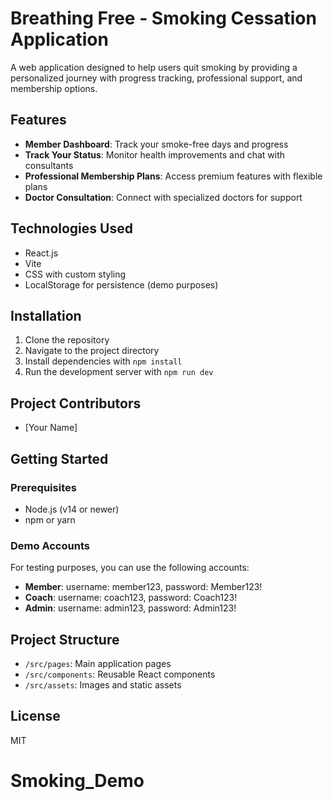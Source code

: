 # Breathing Free - Smoking Cessation Application

A web application designed to help users quit smoking by providing a personalized journey with progress tracking, professional support, and membership options.

## Features

- **Member Dashboard**: Track your smoke-free days and progress
- **Track Your Status**: Monitor health improvements and chat with consultants
- **Professional Membership Plans**: Access premium features with flexible plans
- **Doctor Consultation**: Connect with specialized doctors for support

## Technologies Used

- React.js
- Vite
- CSS with custom styling
- LocalStorage for persistence (demo purposes)

## Installation

1. Clone the repository
2. Navigate to the project directory
3. Install dependencies with `npm install`
4. Run the development server with `npm run dev`

## Project Contributors

- [Your Name]

## Getting Started

### Prerequisites

- Node.js (v14 or newer)
- npm or yarn

### Demo Accounts

For testing purposes, you can use the following accounts:

- **Member**: username: member123, password: Member123!
- **Coach**: username: coach123, password: Coach123!
- **Admin**: username: admin123, password: Admin123!

## Project Structure

- `/src/pages`: Main application pages
- `/src/components`: Reusable React components
- `/src/assets`: Images and static assets

## License

MIT

# Smoking_Demo
